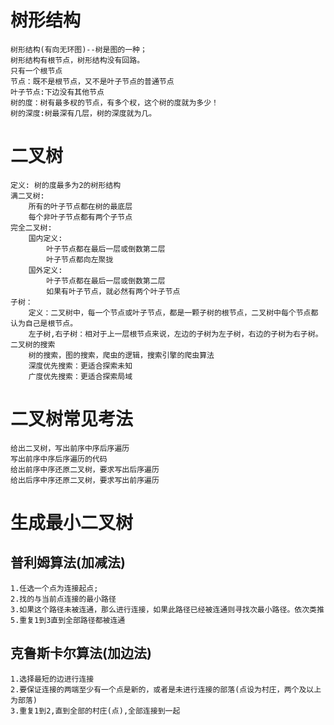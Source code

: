 <!--
 * @Description: 有问题,联系qq:2479879758
 * @Author: zhulinhai
 * @LastEditTime: 2022-08-09 16:24:26
-->
# 树形结构

    树形结构(有向无环图)--树是图的一种；
    树形结构有根节点，树形结构没有回路。
    只有一个根节点
    节点：既不是根节点，又不是叶子节点的普通节点
    叶子节点:下边没有其他节点
    树的度：树有最多杈的节点，有多个杈，这个树的度就为多少！
    树的深度:树最深有几层，树的深度就为几。

# 二叉树

    定义: 树的度最多为2的树形结构
    满二叉树: 
        所有的叶子节点都在树的最底层
        每个非叶子节点都有两个子节点
    完全二叉树:
        国内定义:
            叶子节点都在最后一层或倒数第二层
            叶子节点都向左聚拢
        国外定义:
            叶子节点都在最后一层或倒数第二层
            如果有叶子节点，就必然有两个叶子节点
    子树：
        定义：二叉树中，每一个节点或叶子节点，都是一颗子树的根节点，二叉树中每个节点都认为自己是根节点。
        左子树,右子树：相对于上一层根节点来说，左边的子树为左子树，右边的子树为右子树。
    二叉树的搜索
        树的搜索，图的搜索，爬虫的逻辑，搜索引擎的爬虫算法
        深度优先搜索：更适合探索未知
        广度优先搜索：更适合探索局域

# 二叉树常见考法

    给出二叉树，写出前序中序后序遍历
    写出前序中序后序遍历的代码
    给出前序中序还原二叉树，要求写出后序遍历
    给出后序中序还原二叉树，要求写出前序遍历

# 生成最小二叉树

## 普利姆算法(加减法)

    1.任选一个点为连接起点;
    2.找的与当前点连接的最小路径
    3.如果这个路径未被连通，那么进行连接，如果此路径已经被连通则寻找次最小路径。依次类推
    5.重复1到3直到全部路径都被连通
## 克鲁斯卡尔算法(加边法)

    1.选择最短的边进行连接
    2.要保证连接的两端至少有一个点是新的，或者是未进行连接的部落(点设为村庄，两个及以上为部落)
    3.重复1到2,直到全部的村庄(点),全部连接到一起